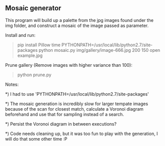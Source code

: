 Mosaic generator
----------------

This program will build up a palette from the jpg images found under
the img folder, and construct a mosaic of the image passed as
parameter.


Install and run:

 > pip install Pillow
 > time PYTHONPATH=/usr/local/lib/python2.7/site-packages python mosaic.py img/gallery/image-666.jpg 200 150
 > open example.jpg


Prune gallery (Remove images with higher variance than 100):

 > python prune.py


Notes:

*) I had to use 'PYTHONPATH=/usr/local/lib/python2.7/site-packages'

*) The mosaic generation is incredibly slow for larger tempate images
   because of the scan for closest match, calculate a Voronoi diagram
   beforehand and use that for sampling instead of a search.

*) Persist the Voronoi diagram in between executions?

*) Code needs cleaning up, but it was too fun to play with the
   generation, I will do that some other time :P
